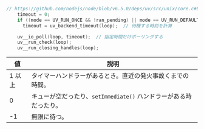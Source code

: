 ```c
// https://github.com/nodejs/node/blob/v6.5.0/deps/uv/src/unix/core.c#L350-L356
    timeout = 0;
    if ((mode == UV_RUN_ONCE && !ran_pending) || mode == UV_RUN_DEFAULT)
      timeout = uv_backend_timeout(loop);  // 待機する時刻を計算

    uv__io_poll(loop, timeout);  // 指定時間だけポーリングする
    uv__run_check(loop);
    uv__run_closing_handles(loop);
```

| 値 | 説明
| ---- | ----
| 1 以上 | タイマーハンドラーがあるとき。直近の発火事故くまでの時間。
| 0 | キューが空だったり、`setImmediate()` ハンドラーがある時だったり。
| -1 | 無限に待つ。
<!-- .element: style="font-size: 75%;" -->
